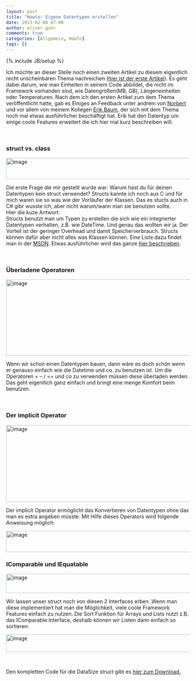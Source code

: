 ```yaml
---
layout: post
title: "Howto: Eigene Datentypen erstellen"
date: 2013-02-08 07:00
author: oliver.guhr
comments: true
categories: [Allgemein, HowTo]
tags: []
---
```

{% include JB/setup %}
<p>Ich möchte an dieser Stelle noch einen zweiten Artikel zu diesem eigentlich recht unscheinbaren Thema nachreichen (<a href="{{BASE_PATH}}/2012/10/24/einheiten-und-schnittstellen/">hier ist der erste Artikel</a>). Es geht dabei darum, wie man Einheiten in seinem Code abbildet, die nicht im Framework vorhanden sind, wie Datengrößen(MB, GB), Längeneinheiten oder Temperaturen. Nach dem ich den ersten Artikel zum dem Thema veröffentlicht hatte, gab es Einiges an Feedback unter andrem von <a href="https://twitter.com/norberteder">Norbert</a> und vor allem von meinem Kollegen <a href="http://www.erik-baum.de" >Erik Baum</a>, der sich mit dem Thema noch mal etwas ausführlicher beschäftigt hat. Erik hat den Datentyp um einige coole Features erweitert die ich hier mal kurz beschreiben will:</p> <p>&nbsp;</p> <h3>struct vs. class</h3> <p><a href="{{BASE_PATH}}/assets/wp-images/image1755.png"><img style="background-image: none; border-bottom: 0px; border-left: 0px; padding-left: 0px; padding-right: 0px; display: inline; border-top: 0px; border-right: 0px; padding-top: 0px" title="image" border="0" alt="image" src="{{BASE_PATH}}/assets/wp-images/image_thumb909.png" width="554" height="58"></a></p> <p>Die erste Frage die mir gestellt wurde war: Warum hast du für deinen Datentypen kein struct verwendet? Structs kannte ich noch aus C und für mich waren sie so was wie der Vorläufer der Klassen. Das es stucts auch in C# gibr wusste ich, aber nicht warum/wann man sie benutzen sollte.<br>Hier die kuze Antwort: <br>Structs benutzt man um Typen zu erstellen die sich wie ein integrierter Datentypen verhalten, z.B. wie DateTime. Und genau das wollten wir ja. Der Vorteil ist der geringer Overhead und damit Speicherverbrauch. Structs können dafür aber nicht alles was Klassen können. Eine Liste dazu findet man in der <a href="http://msdn.microsoft.com/de-de/library/saxz13w4(v=vs.110).aspx">MSDN</a>. Etwas ausführlicher wird das ganze <a href="http://openbook.galileocomputing.de/csharp/kap09.htm">hier beschrieben</a>.</p> <p>&nbsp;</p> <h3>Überladene Operatoren</h3> <p><a href="{{BASE_PATH}}/assets/wp-images/image1756.png"><img style="background-image: none; border-bottom: 0px; border-left: 0px; padding-left: 0px; padding-right: 0px; display: inline; border-top: 0px; border-right: 0px; padding-top: 0px" title="image" border="0" alt="image" src="{{BASE_PATH}}/assets/wp-images/image_thumb910.png" width="552" height="208"></a></p> <p>Wenn wir schon einen Datentypen bauen, dann wäre es doch schön wenn er genauso einfach wie die Datetime und co. zu benutzen ist. Um die Operatoren + – / == und co zu verwenden müssen diese überladen werden. Das geht eigentlich ganz einfach und bringt eine menge Komfort beim benutzen.&nbsp; </p> <p>&nbsp;</p> <h3>Der implicit Operator</h3>      <p><a href="{{BASE_PATH}}/assets/wp-images/image1757.png"><img style="background-image: none; border-bottom: 0px; border-left: 0px; padding-left: 0px; padding-right: 0px; display: inline; border-top: 0px; border-right: 0px; padding-top: 0px" title="image" border="0" alt="image" src="{{BASE_PATH}}/assets/wp-images/image_thumb911.png" width="556" height="210"></a></p> <p>Der implicit Operator ermöglicht das Konvertieren von Datentypen ohne das man es extra angeben müsste. Mit Hilfe dieses Operators wird folgende Anweisung möglich:</p> <p><a href="{{BASE_PATH}}/assets/wp-images/image1758.png"><img style="background-image: none; border-bottom: 0px; border-left: 0px; padding-left: 0px; padding-right: 0px; display: inline; border-top: 0px; border-right: 0px; padding-top: 0px" title="image" border="0" alt="image" src="{{BASE_PATH}}/assets/wp-images/image_thumb912.png" width="559" height="58"></a></p> <h3>IComparable und IEquatable</h3> <p><a href="{{BASE_PATH}}/assets/wp-images/image1759.png"><img style="background-image: none; border-bottom: 0px; border-left: 0px; padding-left: 0px; padding-right: 0px; display: inline; border-top: 0px; border-right: 0px; padding-top: 0px" title="image" border="0" alt="image" src="{{BASE_PATH}}/assets/wp-images/image_thumb913.png" width="559" height="53"></a></p> <p>Wir lassen unser struct noch von diesen 2 Interfaces erben. Wenn man diese implementiert hat man die Möglichkeit, viele coole Framework Features einfach zu nutzen. Die Sort Funktion für Arrays und Lists nutzt z.B. das IComparable Interface, deshalb können wir Listen dann einfach so sortieren:</p> <p><a href="{{BASE_PATH}}/assets/wp-images/image1760.png"><img style="background-image: none; border-bottom: 0px; border-left: 0px; padding-left: 0px; padding-right: 0px; display: inline; border-top: 0px; border-right: 0px; padding-top: 0px" title="image" border="0" alt="image" src="{{BASE_PATH}}/assets/wp-images/image_thumb914.png" width="564" height="48"></a></p> <p>&nbsp;</p> <p>Den kompletten Code für die DataSize struct gibt es <a href="https://github.com/Code-Inside/Samples/tree/master/2013/DataTypes">hier zum Download.</a></p>
